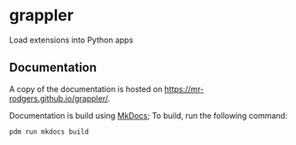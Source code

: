 # grappler

Load extensions into Python apps


## Documentation

A copy of the documentation is hosted on https://mr-rodgers.github.io/grappler/.

Documentation is build using [MkDocs](https://www.mkdocs.org/);
To build, run the following command:

```
pdm run mkdocs build
```
